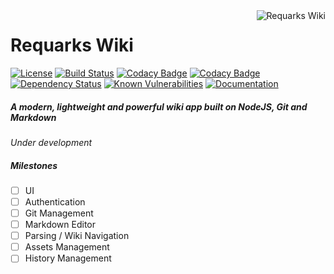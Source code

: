 <a href="https://github.com/Requarks/wiki">
    <img src="https://raw.githubusercontent.com/Requarks/wiki/master/assets/favicons/favicon-96x96.png" alt="Requarks Wiki" title="Requarks Wiki" align="right" />
</a>

# Requarks Wiki

[![License](https://img.shields.io/badge/license-AGPLv3-blue.svg)](https://github.com/requarks/wiki/blob/master/LICENSE)
[![Build Status](https://travis-ci.org/Requarks/wiki.svg?branch=master)](https://travis-ci.org/Requarks/wiki)
[![Codacy Badge](https://api.codacy.com/project/badge/Grade/1d0217a3153c4595bdedb322263e55c8)](https://www.codacy.com/app/Requarks/wiki)
[![Codacy Badge](https://api.codacy.com/project/badge/Coverage/df3886d694254a248a7585a90bc5faed)](https://www.codacy.com/app/requarks/wiki)
[![Dependency Status](https://gemnasium.com/badges/github.com/Requarks/wiki.svg)](https://gemnasium.com/github.com/Requarks/wiki)
[![Known Vulnerabilities](https://snyk.io/test/github/requarks/wiki/badge.svg)](https://snyk.io/test/github/requarks/wiki)
[![Documentation](http://inch-ci.org/github/requarks/wiki.svg?branch=master)](https://opsstatus.readme.io/)

##### A modern, lightweight and powerful wiki app built on NodeJS, Git and Markdown
*Under development*

##### Milestones
- [ ] UI
- [ ] Authentication
- [ ] Git Management
- [ ] Markdown Editor
- [ ] Parsing / Wiki Navigation
- [ ] Assets Management
- [ ] History Management